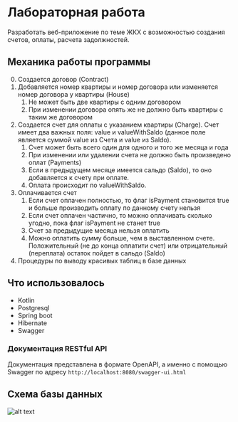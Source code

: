 # Лабораторная работа
Разработать веб-приложение по теме ЖКХ с возможностью создания счетов, оплаты, расчета задолжностей.

## Механика работы программы
0. Создается договор (Contract)
0. Добавляется номер квартиры и номер договора или изменяется номер договора у квартиры (House)
    1. Не может быть две квартиры с одним договором
    2. При изменении договора опять же не должно быть квартиры с таким же договором
0. Создается счет для оплаты с указанием квартиры (Charge). Счет имеет два важных поля: value и valueWithSaldo (данное поле является суммой value из Счета и value из Saldo).
    1. Счет может быть всего один для одного и того же месяца и года
    2. При изменении или удалении счета не должно быть произведено оплат (Payments)
    3. Если в предыдущем месяце имеется сальдо (Saldo), то оно добавляется к счету при оплате.
    4. Оплата происходит по valueWithSaldo.
0. Оплачивается счет
    1. Если счет оплачен полностью, то флаг isPayment становится true и больше производить оплату по данному счету нельзя
    2. Если счет оплачен частично, то можно оплачивать сколько угодно, пока флаг isPayment не станет true
    3. Счет за предыдущие месяца нельзя оплатить
    4. Можно оплатить сумму больше, чем в выставленном счете. Положительный (не до конца оплатити счет) или отрицательный (переплата) остаток пойдет в сальдо (Saldo)
0. Процедуры по выводу красивых таблиц в базе данных

## Что использовалось
* Kotlin
* Postgresql
* Spring boot
* Hibernate
* Swagger

### Документация RESTful API
Документация представлена в формате OpenAPI, а именно с помощью Swagger по адресу
```http://localhost:8080/swagger-ui.html```

## Схема базы данных
![alt text](databaseNew.png "Схема базы данных")
